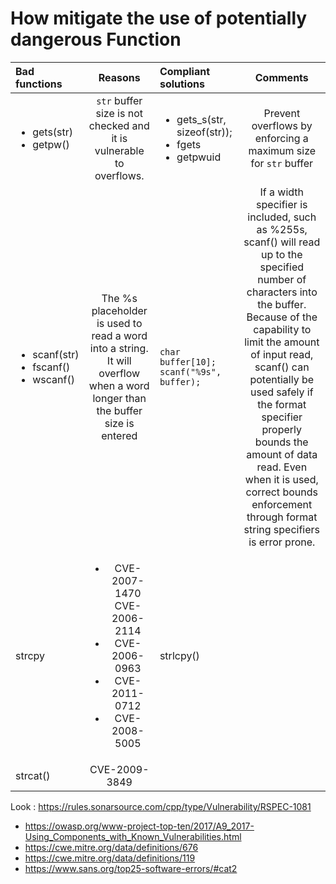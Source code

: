 # How mitigate the use of potentially dangerous Function

| Bad functions | Reasons | Compliant solutions | Comments
|:----------|:----------:|:------------------| :------------:| 
|<ul><li>gets(str)</li><li>getpw()</li></ul> | `str` buffer size is not checked and it is vulnerable to overflows. | <ul><li>gets_s(str, sizeof(str));</li> <li>fgets</li><li>getpwuid</li><ul> | Prevent overflows by enforcing a maximum size for `str` buffer
  |<ul><li>scanf(str)</li><li>fscanf()</li><li>wscanf()</li></ul>| The %s placeholder is used to read a word into a string. It will overflow when a word longer than the buffer size is entered | `char buffer[10]; scanf("%9s", buffer);` | If a width specifier is included, such as %255s, scanf() will read up to the specified number of characters into the buffer. Because of the capability to limit the amount of input read, scanf() can potentially be used safely if the format specifier properly bounds the amount of data read. Even when it is used, correct bounds enforcement through format string specifiers is error prone.|<ul><li>sprintf();</li></ul>| Library has multiple buffer overflows using sprintf()| <ul><li>snprintf(dest; sizeof(dest)+1;source);</li></ul>|Use snprintf instead of sprintf. The slight performance overhead can be afforded in a vast majority of projects. Check the buffer size passed to snprintf.
|strcpy | <ul><li>CVE-2007-1470 CVE-2006-2114</li><li>CVE-2006-0963 </li> <li>CVE-2011-0712 </li> <li>CVE-2008-5005 </li></ul>| strlcpy() | | 
|strcat() | CVE-2009-3849 | |
  
Look : https://rules.sonarsource.com/cpp/type/Vulnerability/RSPEC-1081
* https://owasp.org/www-project-top-ten/2017/A9_2017-Using_Components_with_Known_Vulnerabilities.html
* https://cwe.mitre.org/data/definitions/676
* https://cwe.mitre.org/data/definitions/119
* https://www.sans.org/top25-software-errors/#cat2
